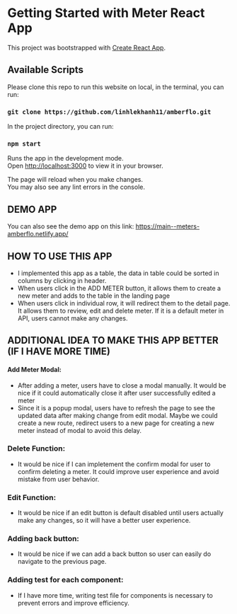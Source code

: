 # Getting Started with Meter React App

This project was bootstrapped with [Create React App](https://github.com/facebook/create-react-app).

## Available Scripts
Please clone this repo to run this website on local, in the terminal, you can run:

### `git clone https://github.com/linhlekhanh11/amberflo.git`

In the project directory, you can run:

### `npm start`

Runs the app in the development mode.\
Open [http://localhost:3000](http://localhost:3000) to view it in your browser.

The page will reload when you make changes.\
You may also see any lint errors in the console.

## DEMO APP
You can also see the demo app on this link: 
https://main--meters-amberflo.netlify.app/

## HOW TO USE THIS APP

- I implemented this app as a table, the data in table could be sorted in columns by clicking in header.
- When users click in the ADD METER button, it allows them to create a new meter and adds to the table in the landing page
- When users click in individual row, it will redirect them to the detail page. It allows them to review, edit and delete meter. If it is a default meter in API, users cannot make any changes.  

## ADDITIONAL IDEA TO MAKE THIS APP BETTER (IF I HAVE MORE TIME)
#### Add Meter Modal:
- After adding a meter, users have to close a modal manually. It would be nice if it could automatically close it after user successfully edited a meter
- Since it is a popup modal, users have to refresh the page to see the updated data after making change from edit modal. Maybe we could create a new route, redirect users to a new page for creating a new meter instead of modal to avoid this delay. 

### Delete Function: 
- It would be nice if I can impletement the confirm modal for user to confirm deleting a meter. It could improve user experience and avoid mistake from user behavior. 

### Edit Function: 
- It would be nice if an edit button is default disabled until users actually make any changes, so it will have a better user experience. 

### Adding back button:
- It would be nice if we can add a back button so user can easily do navigate to the previous page. 

### Adding test for each component:
- If I have more time, writing test file for components is necessary to prevent errors and improve efficiency. 